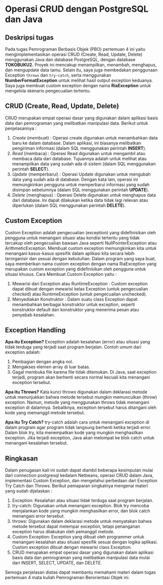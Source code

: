 # **Operasi CRUD dengan PostgreSQL dan Java**

## Deskripsi tugas
Pada tugas Pemrograman Berbasis Objek (PBO) pertemuan 4 ini yaitu mengimplementasikan operasi CRUD (Create, Read, Update, Delete) menggunakan Java dan database PostgreSQL, dengan database **TOKOBUKU2.** Proyek ini mencakup menampilkan, menambah, menghapus, dan mengupdate data tamu. Selain itu, saya juga membedakan penggunaan Exception `throws` dan `try-catch`, serta menggunakan **NumberFormatException** untuk melihat hasil output exception keduanya. Saya juga membuat custom exception dengan nama **RiaException** untuk mengelola skenario pengecualian tertentu.

## CRUD (Create, Read, Update, Delete)
CRUD merupakan empat operasi dasar yang digunakan dalam aplikasi basis data dan pemrograman yang melibatkan manipulasi data. Berikut untuk penjelasannya :
1. *Create* (membuat) : Operasi create digunakan untuk menambahkan data baru ke dalam database. Dalam aplikasi, ini biasanya melibatkan pengiriman informasi (dalam SQL menggunakan perintah **INSERT**).
2. *Read* (membaca) : Operasi Read digunakan untuk mengambil atau membaca data dari database. Tujuannya adalah untuk melihat atau menampilkan data yang sudah ada di sistem (dalam SQL menggunakan perintah **SELECT**).
3. *Update* (memperbarui) : Operasi Update digunakan untuk mengubah data yang sudah ada di database. Dengan kata lain, operasi ini memungkinkan pengguna untuk memperbarui informasi yang sudah disimpan sebelumnya (dalam SQL menggunakan perintah **UPDATE**).
4. *Delete* (menghapus) : Operasi Delete digunakan untuk menghapus data dari database. Ini dapat dilakukan ketika data tidak lagi relevan atau diperlukan (dalam SQL menggunakan perintah **DELETE**).

## Custom Exception
Custom Exception adalah pengecualian (exception) yang didefinisikan oleh pengguna untuk menangani situasi atau kondisi tertentu yang tidak tercakup oleh pengecualian bawaan Java seperti NullPointerException atau ArithmeticException. Membuat custom exception memungkinkan kita untuk menangani kasus-kasus spesifik dalam aplikasi kita secara lebih terorganisir dan sesuai dengan kebutuhan. Dalam program yang saya buat, saya memberikan nama custom exception dengan nama RiaException yang merupakan custom exception yang didefinisikan oleh pengguna untuk situasi khusus. Cara Membuat Custom Exception yaitu :
1. Mewarisi dari Exception atau RuntimeException : Custom exception dapat dibuat dengan mewarisi kelas Exception (untuk pengecualian checked) atau RuntimeException (untuk pengecualian unchecked).
2. Menyediakan Konstruktor : Dalam suatu class Exception dapat menambahkan berbagai konstruktor untuk exception, seperti konstruktor default dan konstruktor yang menerima pesan atau penyebab kesalahan.

## Exception Handling

**Apa itu Exception?**
Exception adalah kesalahan (error) atau situasi yang tidak terduga yang terjadi saat program berjalan. Contoh umum dari exception adalah: 
1. Pembagian dengan angka nol.
2. Mengakses elemen array di luar batas.
3. Gagal membuka file karena file tidak ditemukan.
Di Java, saat exception terjadi, program akan berhenti secara normal kecuali kita menangani exception tersebut.

**Apa itu Throws?**
Kata kunci throws digunakan dalam deklarasi metode untuk menunjukkan bahwa metode tersebut mungkin memunculkan (throw) exception. Namun, metode yang menggunakan throws tidak menangani exception di dalamnya. Sebaliknya, exception tersebut harus ditangani oleh kode yang memanggil metode tersebut.

**Apa itu Try Catch?**
try-catch adalah cara untuk menangani exception di dalam program agar program tidak langsung berhenti ketika terjadi error. Dalam blok try, kita menempatkan kode yang mungkin menghasilkan exception. Jika terjadi exception, Java akan melompat ke blok catch untuk menangani kesalahan tersebut.

## Ringkasan

Dalam penugasan kali ini sudah dapat diambil beberapa kesimpulan mulai dari connection postgresql kedalam Netbeans, operasi CRUD dalam Java, implementasi Custom Exception, dan mengetahui perbedaan dari Exception Try Catch dan Throws. Berikut pemaparan singkatnya mengenai materi yang sudah dijelaskan :
1. Exception: Kesalahan atau situasi tidak terduga saat program berjalan.
2. try-catch: Digunakan untuk menangani exception. Blok try mencoba menjalankan kode yang mungkin menghasilkan error, dan blok catch menangani error tersebut.
3. throws: Digunakan dalam deklarasi metode untuk menyatakan bahwa metode tersebut dapat melempar exception, tetapi penanganan exception harus dilakukan oleh pemanggil metode.
4. Custom Exception: Exception yang dibuat oleh programmer untuk menangani kesalahan atau situasi spesifik sesuai dengan logika aplikasi. Custom exception dibuat dengan mewarisi class Exception.
5. CRUD merupakan empat operasi dasar yang digunakan dalam aplikasi basis data dan pemrograman yang melibatkan manipulasi data mulai dari INSERT, SELECT, UPDATE, dan DELETE.

Semoga penjelasan diatas dapat membantu memahami materi dalam tugas pertemuan 4 mata kuliah Pemrograman Berorientasi Objek ini.
